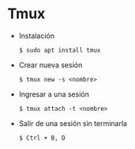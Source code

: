 # Tmux

- Instalación

    `$ sudo apt install tmux`
    
- Crear nueva sesión

    `$ tmux new -s <nombre>`

- Ingresar a una sesión

    `$ tmux attach -t <nombre>`

- Salir de una sesión sin terminarla

    `$ Ctrl + B, D`